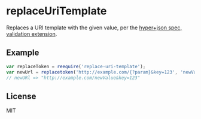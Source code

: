# replaceUriTemplate

Replaces a URI template with the given value, per the [hyper+json spec, validation extension](https://github.com/hypergroup/hyper-json/blob/master/extensions/validate-link.md).


## Example
```js
var replaceToken = reequire('replace-uri-template');
var newUrl = replacetoken('http://example.com/{?param}&key=123', 'newValue')
// newURl => "http://example.com/newValue&key=123"
```

## License

MIT